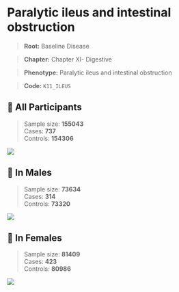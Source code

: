 # Paralytic ileus and intestinal obstruction

> **Root:** Baseline Disease  

> **Chapter:** Chapter XI- Digestive  

> **Phenotype:** Paralytic ileus and intestinal obstruction  

> **Code:** `K11_ILEUS`

## 🧪 All Participants  
> Sample size: **155043**  
> Cases: **737**  
> Controls: **154306**
<img src="/Disease/Figures/ALL/Baseline/K11_ILEUS.png"/>
<CsvTable src="/Disease_Data/ALL/Baseline/LG_K11_ILEUS.csv" label="🔍 View full results" />

## 👨 In Males  
> Sample size: **73634**  
> Cases: **314**  
> Controls: **73320**
<img src="/Disease/Figures/Male/Baseline/K11_ILEUS.png"/>
<CsvTable src="/Disease_Data/Male/Baseline/LG_K11_ILEUS.csv" label="🔍 View full results" />

## 👩 In Females  
> Sample size: **81409**  
> Cases: **423**  
> Controls: **80986**
<img src="/Disease/Figures/Female/Baseline/K11_ILEUS.png"/>
<CsvTable src="/Disease_Data/Female/Baseline/LG_K11_ILEUS.csv" label="🔍 View full results" />
